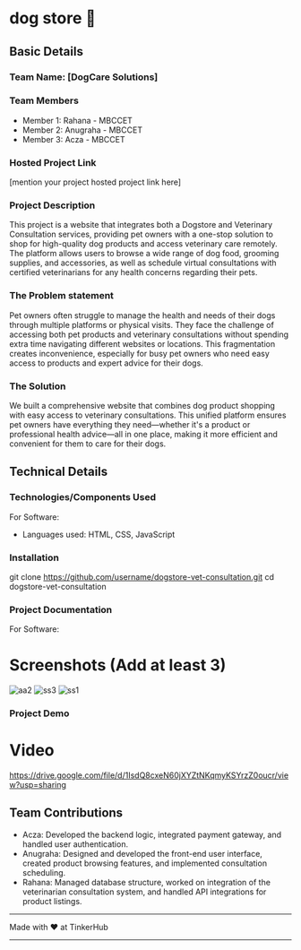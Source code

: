 # dog store 🎯

## Basic Details
### Team Name: [DogCare Solutions]

### Team Members
- Member 1: Rahana - MBCCET
- Member 2: Anugraha - MBCCET
- Member 3: Acza - MBCCET

### Hosted Project Link
[mention your project hosted project link here]

### Project Description
This project is a website that integrates both a Dogstore and Veterinary Consultation services, providing pet owners with a one-stop solution to shop for high-quality dog products and access veterinary care remotely. The platform allows users to browse a wide range of dog food, grooming supplies, and accessories, as well as schedule virtual consultations with certified veterinarians for any health concerns regarding their pets.

### The Problem statement
Pet owners often struggle to manage the health and needs of their dogs through multiple platforms or physical visits. They face the challenge of accessing both pet products and veterinary consultations without spending extra time navigating different websites or locations. This fragmentation creates inconvenience, especially for busy pet owners who need easy access to products and expert advice for their dogs.

### The Solution
We built a comprehensive website that combines dog product shopping with easy access to veterinary consultations. This unified platform ensures pet owners have everything they need—whether it's a product or professional health advice—all in one place, making it more efficient and convenient for them to care for their dogs.

## Technical Details
### Technologies/Components Used
For Software:
- Languages used: HTML, CSS, JavaScript
### Installation

git clone https://github.com/username/dogstore-vet-consultation.git
cd dogstore-vet-consultation


### Project Documentation
For Software:
# Screenshots (Add at least 3)
![aa2](https://github.com/user-attachments/assets/eaca91bb-f811-4f61-9ac4-3a1d4ae2d57b)
![ss3](https://github.com/user-attachments/assets/65a164e2-ba1c-46cd-aa8d-aac781d7c94c)
![ss1](https://github.com/user-attachments/assets/7cd5cd45-2ee5-4fe4-aefb-183c12f35922)


### Project Demo
# Video
https://drive.google.com/file/d/1IsdQ8cxeN60jXYZtNKqmyKSYrzZ0oucr/view?usp=sharing

## Team Contributions
- Acza: Developed the backend logic, integrated payment gateway, and handled user authentication.
- Anugraha: Designed and developed the front-end user interface, created product browsing features, and implemented consultation scheduling.
- Rahana: Managed database structure, worked on integration of the veterinarian consultation system, and handled API integrations for product listings.

---

Made with ❤️ at TinkerHub

---
